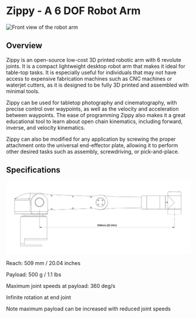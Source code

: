 # Zippy - A 6 DOF Robot Arm

![Front view of the robot arm](Images/front_view.png)

## Overview

Zippy is an open-source low-cost 3D printed robotic arm with 6 revolute joints. It is a compact lightweight desktop robot arm that makes it ideal for table-top tasks. It is especially useful for individuals that may not have access to expensive fabrication machines such as CNC machines or waterjet cutters, as it is designed to be fully 3D printed and assembled with minimal tools.

Zippy can be used for tabletop photography and cinematography, with precise control over waypoints, as well as the velocity and acceleration between waypoints. The ease of programming Zippy also makes it a great educational tool to learn about open chain kinematics, including forward, inverse, and velocity kinematics.

Zippy can also be modified for any application by screwing the proper attachment onto the universal end-effector plate, allowing it to perform other desired tasks such as assembly, screwdriving, or pick-and-place.

## Specifications

<div align="center">
  <picture>
    <source media="(prefers-color-scheme: dark)" img width="1000" srcset="Images/side_drawing_dark.png">
    <source media="(prefers-color-scheme: light)" img width="1000" srcset="Images/side_drawing_light.png">
    <img alt="Side drawing" img width="1000" src="Images/side_drawing_light.png">
  </picture>
</div>

Reach: 509 mm / 20.04 inches

Payload: 500 g / 1.1 lbs

Maximum joint speeds at payload: 360 deg/s

Infinite rotation at end joint

Note maximum payload can be increased with reduced joint speeds
